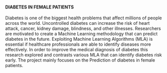 #### DIABETES IN FEMALE PATIENTS

Diabetes is one of the biggest health problems that affect millions of people across the world. Uncontrolled diabetes can increase the risk of heart attack, cancer, kidney damage, blindness, and other illnesses. Researchers are motivated to create a Machine Learning methodology that can predict diabetes in the future. Exploiting Machine Learning Algorithms (MLA) is essential if healthcare professionals are able to identify diseases more effectively. In order to improve the medical diagnosis of diabetes this research explored and contrasts various MLA that can identify diabetes risk early.
The project mainly focuses on the Prediction of diabetes in female patients.
